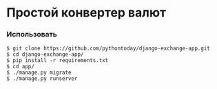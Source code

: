 <h1>Простой конвертер валют</h1>

### Использовать
```
$ git clone https://github.com/pythontoday/django-exchange-app.git
$ cd django-exchange-app/
$ pip install -r requirements.txt
$ cd app/
$ ./manage.py migrate
$ ./manage.py runserver
```

